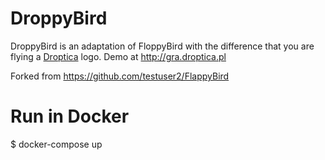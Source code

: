 # DroppyBird
DroppyBird is an adaptation of FloppyBird with the difference that you are flying a [Droptica](https://www.droptica.com) logo.
Demo at http://gra.droptica.pl

Forked from https://github.com/testuser2/FlappyBird

# Run in Docker
$ docker-compose up
